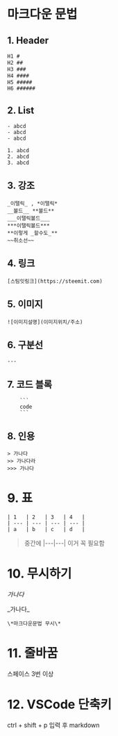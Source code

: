 # 마크다운 문법

## 1. Header

```md
H1 #
H2 ##
H3 ###
H4 ####
H5 #####
H6 ######
```

## 2. List

```
- abcd
- abcd
- abcd

1. abcd
2. abcd
3. abcd
```

## 3. 강조

```
_이탤릭_ , *이탤릭*
__볼드__ **볼드**
___이탤릭볼드___
***이탤릭볼드***
**이렇게 _할수도_**
~~취소선~~
```

## 4. 링크

```
[스팀잇링크](https://steemit.com)
```

## 5. 이미지

```
![이미지설명](이미지위치/주소)
```

## 6. 구분선

```
---
```

## 7. 코드 블록

````
    ```
    code
    ```
````

## 8. 인용

```
> 가나다
>> 가나다라
>>> 가나다
```

# 9. 표

```
| 1   | 2   | 3   | 4   |
| --- | --- | --- | --- |
| a   | b   | c   | d   |
```

> 중간에 |---|---| 이거 꼭 필요함

# 10. 무시하기

_가나다_

\_가나다\_

```
\*마크다운문법 무시\*
```

# 11. 줄바꿈

스페이스 3번 이상

# 12. VSCode 단축키

ctrl + shift + p 입력 후 markdown
